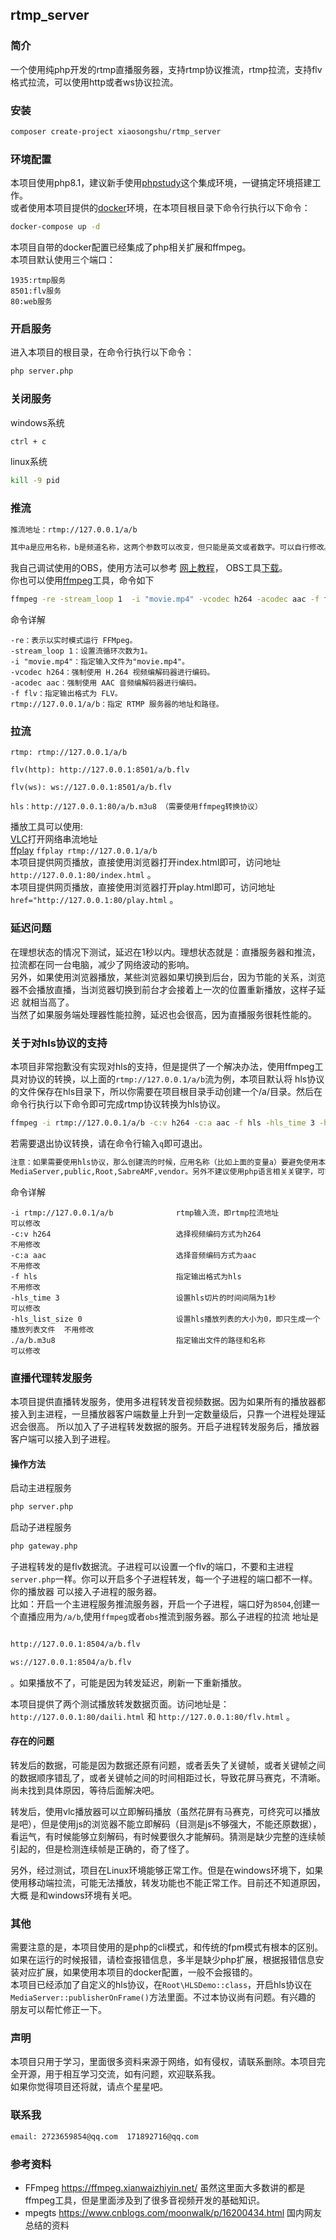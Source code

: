 ##  rtmp_server

### 简介
 一个使用纯php开发的rtmp直播服务器，支持rtmp协议推流，rtmp拉流，支持flv格式拉流，可以使用http或者ws协议拉流。<br>

### 安装
```bash 
composer create-project xiaosongshu/rtmp_server
```

### 环境配置
本项目使用php8.1，建议新手使用<a href = "https://www.xp.cn/">phpstudy</a>这个集成环境，一键搞定环境搭建工作。<br>
或者使用本项目提供的<a href = "https://www.docker.com/">docker</a>环境，在本项目根目录下命令行执行以下命令：
```bash 
docker-compose up -d
```
本项目自带的docker配置已经集成了php相关扩展和ffmpeg。<br>
本项目默认使用三个端口：
```text
1935:rtmp服务
8501:flv服务
80:web服务
```
### 开启服务
进入本项目的根目录，在命令行执行以下命令：
```bash 
php server.php
```
### 关闭服务
windows系统 
```bash 
ctrl + c 
```
linux系统
```bash 
kill -9 pid
```
### 推流

```txt 
推流地址：rtmp://127.0.0.1/a/b

其中a是应用名称，b是频道名称，这两个参数可以改变，但只能是英文或者数字。可以自行修改。
```
我自己调试使用的OBS，使用方法可以参考
<a href="https://www.tencentcloud.com/zh/document/product/267/31569">网上教程</a>，
OBS工具<a href ="https://obsproject.com/">下载</a>。<br>
你也可以使用<a href="https://ffmpeg.org/">ffmpeg</a>工具，命令如下
```bash 
ffmpeg -re -stream_loop 1  -i "movie.mp4" -vcodec h264 -acodec aac -f flv rtmp://127.0.0.1/a/b
```
命令详解
```text
-re：表示以实时模式运行 FFMpeg。
-stream_loop 1：设置流循环次数为1。
-i "movie.mp4"：指定输入文件为"movie.mp4"。
-vcodec h264：强制使用 H.264 视频编解码器进行编码。
-acodec aac：强制使用 AAC 音频编解码器进行编码。
-f flv：指定输出格式为 FLV。
rtmp://127.0.0.1/a/b：指定 RTMP 服务器的地址和路径。
```

### 拉流
```text
rtmp: rtmp://127.0.0.1/a/b

flv(http): http://127.0.0.1:8501/a/b.flv

flv(ws): ws://127.0.0.1:8501/a/b.flv

hls：http://127.0.0.1:80/a/b.m3u8 （需要使用ffmpeg转换协议）
```
播放工具可以使用:<br>
<a href="https://get.videolan.org/vlc/3.0.20/win64/vlc-3.0.20-win64.exe">VLC</a>打开网络串流地址<br>
<a href="https://ffmpeg.org/">ffplay</a> ``` ffplay rtmp://127.0.0.1/a/b ```<br>
本项目提供网页播放，直接使用浏览器打开index.html即可，访问地址 `http://127.0.0.1:80/index.html` 。<br>
本项目提供网页播放，直接使用浏览器打开play.html即可，访问地址 `href="http://127.0.0.1:80/play.html` 。<br>

### 延迟问题

在理想状态的情况下测试，延迟在1秒以内。理想状态就是：直播服务器和推流，拉流都在同一台电脑，减少了网络波动的影响。<br>
另外，如果使用浏览器播放，某些浏览器如果切换到后台，因为节能的关系，浏览器不会播放直播，当浏览器切换到前台才会接着上一次的位置重新播放，这样子延迟
就相当高了。<br>
当然了如果服务端处理器性能拉胯，延迟也会很高，因为直播服务很耗性能的。

### 关于对hls协议的支持

本项目非常抱歉没有实现对hls的支持，但是提供了一个解决办法，使用ffmpeg工具对协议的转换，以上面的`rtmp://127.0.0.1/a/b`流为例，本项目默认将
hls协议的文件保存在hls目录下，所以你需要在项目根目录手动创建一个/a/目录。然后在命令行执行以下命令即可完成rtmp协议转换为hls协议。
```bash 
ffmpeg -i rtmp://127.0.0.1/a/b -c:v h264 -c:a aac -f hls -hls_time 3 -hls_list_size 0   ./a/b.m3u8
```
若需要退出协议转换，请在命令行输入`q`即可退出。
```ps
注意：如果需要使用hls协议，那么创建流的时候，应用名称（比如上面的变量a）要避免使用本项目的目录，否则会污染项目。需要避开的关键字如下所示：
MediaServer,public,Root,SabreAMF,vendor。另外不建议使用php语言相关关键字，可能后期拓展会用到。
```

命令详解

```text
-i rtmp://127.0.0.1/a/b              rtmp输入流，即rtmp拉流地址                     可以修改
-c:v h264                            选择视频编码方式为h264                         不用修改
-c:a aac                             选择音频编码方式为aac                          不用修改
-f hls                               指定输出格式为hls                             不用修改
-hls_time 3                          设置hls切片的时间间隔为1秒                      可以修改
-hls_list_size 0                     设置hls播放列表的大小为0，即只生成一个播放列表文件  不用修改
./a/b.m3u8                           指定输出文件的路径和名称                        可以修改
```



### 直播代理转发服务
本项目提供直播转发服务，使用多进程转发音视频数据。因为如果所有的播放器都接入到主进程，一旦播放器客户端数量上升到一定数量级后，只靠一个进程处理延迟会很高。
所以加入了子进程转发数据的服务。开启子进程转发服务后，播放器客户端可以接入到子进程。<br>
#### 操作方法
启动主进程服务
```bash 
php server.php
```
启动子进程服务
```bash 
php gateway.php
```
子进程转发的是flv数据流。子进程可以设置一个flv的端口，不要和主进程`server.php`一样。你可以开启多个子进程转发，每一个子进程的端口都不一样。你的播放器
可以接入子进程的服务器。<br>
比如：开启一个主进程服务推流服务器，开启一个子进程，端口好为`8504`,创建一个直播应用为`/a/b`,使用`ffmpeg`或者`obs`推流到服务器。那么子进程的拉流
地址是
```bash 

http://127.0.0.1:8504/a/b.flv

ws://127.0.0.1:8504/a/b.flv

```
。如果播放不了，可能是因为转发延迟，刷新一下重新播放。<br>

本项目提供了两个测试播放转发数据页面。访问地址是：`http://127.0.0.1:80/daili.html` 和 `http://127.0.0.1:80/flv.html` 。

#### 存在的问题

转发后的数据，可能是因为数据还原有问题，或者丢失了关键帧，或者关键帧之间的数据顺序错乱了，或者关键帧之间的时间相距过长，导致花屏马赛克，不清晰。
尚未找到具体原因，等待后面解决吧。<br>

转发后，使用vlc播放器可以立即解码播放（虽然花屏有马赛克，可终究可以播放是吧），但是使用js的浏览器不能立即解码（目测是js不够强大，不能还原数据），
看运气，有时候能够立刻解码，有时候要很久才能解码。猜测是缺少完整的连续帧引起的，但是检测连续帧是正确的，奇了怪了。<br>

另外，经过测试，项目在Linux环境能够正常工作。但是在windows环境下，如果使用移动端拉流，可能无法播放，转发功能也不能正常工作。目前还不知道原因，大概
是和windows环境有关吧。<br>

### 其他

需要注意的是，本项目使用的是php的cli模式，和传统的fpm模式有根本的区别。
如果在运行的时候报错，请检查报错信息，多半是缺少php扩展，根据报错信息安装对应扩展，如果使用本项目的docker配置，一般不会报错的。<br>
本项目已经添加了自定义的hls协议，在`Root\HLSDemo::class`，开启hls协议在`MediaServer::publisherOnFrame()`方法里面。不过本协议尚有问题。有兴趣的
朋友可以帮忙修正一下。

### 声明

本项目只用于学习，里面很多资料来源于网络，如有侵权，请联系删除。本项目完全开源，用于相互学习交流，如有问题，欢迎联系我。<br>
如果你觉得项目还将就，请点个星星吧。

### 联系我
```txt
email: 2723659854@qq.com  171892716@qq.com
```
### 参考资料

- FFmpeg https://ffmpeg.xianwaizhiyin.net/
  虽然这里面大多数讲的都是ffmpeg工具，但是里面涉及到了很多音视频开发的基础知识。
- mpegts https://www.cnblogs.com/moonwalk/p/16200434.html
  国内网友总结的资料

 

 
 

 
 
 
 